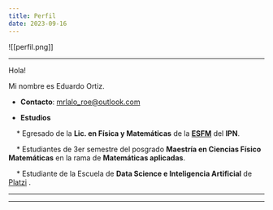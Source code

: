 ```yaml
---
title: Perfil
date: 2023-09-16
---
```

  

![[perfil.png]]

  

---

Hola!

Mi nombre es Eduardo Ortiz.  

* **Contacto**: mrlalo_roe@outlook.com

* **Estudios**

    * Egresado de la **Lic. en Física y Matemáticas** de la [**ESFM**](https://www.esfm.ipn.mx) del **IPN**.

    * Estudiantes de 3er semestre del posgrado **Maestría en Ciencias Físico Matemáticas** en la rama de **Matemáticas aplicadas**.

    * Estudiante de la Escuela de **Data Science e Inteligencia Artificial** de [Platzi](Certificados.md) .

  ---
---
